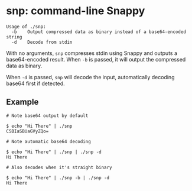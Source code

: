 # snp: command-line Snappy

```
Usage of ./snp:
  -b    Output compressed data as binary instead of a base64-encoded string
  -d    Decode from stdin
```

With no arguments, `snp` compresses stdin using Snappy and outputs
a base64-encoded result. When `-b` is passed, it will output the compressed
data as binary.

When `-d` is passed, `snp` will decode the input, automatically decoding base64
first if detected.

## Example

```
# Note base64 output by default

$ echo "Hi There" | ./snp
CSBIaSBUaGVyZQo=

# Note automatic base64 decoding

$ echo "Hi There" | ./snp | ./snp -d
Hi There

# Also decodes when it's straight binary

$ echo "Hi There" | ./snp -b | ./snp -d
Hi There
```
